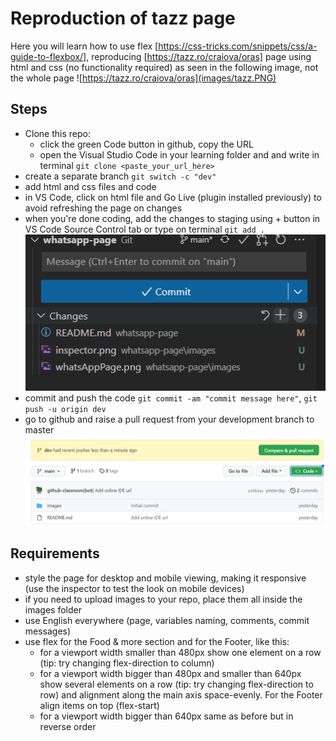 # Reproduction of tazz page

Here you will learn how to use flex [https://css-tricks.com/snippets/css/a-guide-to-flexbox/], reproducing [https://tazz.ro/craiova/oras] page using html and css (no functionality required) as seen in the following image, not the whole page
![https://tazz.ro/craiova/oras](images/tazz.PNG)

## Steps

- Clone this repo:
    - click the green Code button in github, copy the URL
    - open the Visual Studio Code in your learning folder and and write in terminal `git clone <paste_your_url_here>`
- create a separate branch `git switch -c "dev"`
- add html and css files and code
- in VS Code, click on html file and Go Live (plugin installed previously) to avoid refreshing the page on changes
- when you're done coding, add the changes to staging using + button in VS Code Source Control tab or type on terminal `git add .`
![VS Code staging](images/stage.png) 
- commit and push the code `git commit -am "commit message here"`, `git push -u origin dev`
- go to github and raise a pull request from your development branch to master
![Open PR](images/pullRequest.png) 

## Requirements

- style the page for desktop and mobile viewing, making it responsive (use the inspector to test the look on mobile devices)
- if you need to upload images to your repo, place them all inside the images folder
- use English everywhere (page, variables naming, comments, commit messages)
- use flex for the Food & more section and for the Footer, like this:
    - for a viewport width smaller than 480px show one element on a row (tip: try changing flex-direction to column)
    - for a viewport width bigger than 480px and smaller than 640px show several elements on a row (tip: try changing flex-direction to row) and alignment along the main axis space-evenly. For the Footer align items on top (flex-start)
    - for a viewport width bigger than 640px same as before but in reverse order

